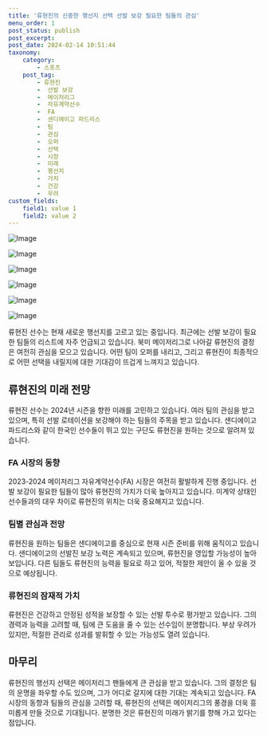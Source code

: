 ```yaml
---
title: '류현진의 신중한 행선지 선택 선발 보강 필요한 팀들의 관심'
menu_order: 1
post_status: publish
post_excerpt: 
post_date: 2024-02-14 10:51:44
taxonomy:
    category:
        - 스포츠
    post_tag:
        - 류현진
        -  선발 보강
        -  메이저리그
        -  자유계약선수
        -  FA
        -  샌디에이고 파드리스
        -  팀
        -  관심
        -  오퍼
        -  선택
        -  시장
        -  미래
        -  행선지
        -  가치
        -  건강
        -  우려
custom_fields:
    field1: value 1
    field2: value 2
---
```


![Image](https://imgnews.pstatic.net/image/477/2024/02/14/0000473446_001_20240214081101963.jpg?type=w647)

![Image](https://imgnews.pstatic.net/image/477/2024/02/14/0000473446_002_20240214081101998.jpg?type=w647)

![Image](https://imgnews.pstatic.net/image/477/2024/02/14/0000473446_003_20240214081102032.jpg?type=w647)

![Image](https://imgnews.pstatic.net/image/477/2024/02/14/0000473446_004_20240214081102083.jpg?type=w647)

![Image](https://imgnews.pstatic.net/image/477/2024/02/14/0000473446_005_20240214081102126.jpg?type=w647)

![Image](https://imgnews.pstatic.net/image/477/2024/02/14/0000473446_006_20240214081102173.jpg?type=w647)

류현진 선수는 현재 새로운 행선지를 고르고 있는 중입니다. 최근에는 선발 보강이 필요한 팀들의 리스트에 자주 언급되고 있습니다. 북미 메이저리그로 나아갈 류현진의 결정은 여전히 관심을 모으고 있습니다. 어떤 팀이 오퍼를 내리고, 그리고 류현진이 최종적으로 어떤 선택을 내릴지에 대한 기대감이 뜨겁게 느껴지고 있습니다.
## 류현진의 미래 전망
류현진 선수는 2024년 시즌을 향한 미래를 고민하고 있습니다. 여러 팀의 관심을 받고 있으며, 특히 선발 로테이션을 보강해야 하는 팀들의 주목을 받고 있습니다. 샌디에이고 파드리스와 같이 한국인 선수들이 뛰고 있는 구단도 류현진을 원하는 것으로 알려져 있습니다.
### FA 시장의 동향
2023-2024 메이저리그 자유계약선수(FA) 시장은 여전히 활발하게 진행 중입니다. 선발 보강이 필요한 팀들이 많아 류현진의 가치가 더욱 높아지고 있습니다. 미계약 상태인 선수들과의 대우 차이로 류현진의 위치는 더욱 중요해지고 있습니다.
### 팀별 관심과 전망
류현진을 원하는 팀들은 샌디에이고를 중심으로 현재 시즌 준비를 위해 움직이고 있습니다. 샌디에이고의 선발진 보강 노력은 계속되고 있으며, 류현진을 영입할 가능성이 높아 보입니다. 다른 팀들도 류현진의 능력을 필요로 하고 있어, 적절한 제안이 올 수 있을 것으로 예상됩니다.
### 류현진의 잠재적 가치
류현진은 건강하고 안정된 성적을 보장할 수 있는 선발 투수로 평가받고 있습니다. 그의 경력과 능력을 고려할 때, 팀에 큰 도움을 줄 수 있는 선수임이 분명합니다. 부상 우려가 있지만, 적절한 관리로 성과를 발휘할 수 있는 가능성도 열려 있습니다.
## 마무리
류현진의 행선지 선택은 메이저리그 팬들에게 큰 관심을 받고 있습니다. 그의 결정은 팀의 운명을 좌우할 수도 있으며, 그가 어디로 갈지에 대한 기대는 계속되고 있습니다. FA 시장의 동향과 팀들의 관심을 고려할 때, 류현진의 선택은 메이저리그의 풍경을 더욱 흥미롭게 만들 것으로 기대됩니다. 분명한 것은 류현진의 미래가 밝기를 향해 가고 있다는 점입니다.
